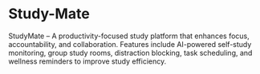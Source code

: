 # Study-Mate
StudyMate – A productivity-focused study platform that enhances focus, accountability, and collaboration. Features include AI-powered self-study monitoring, group study rooms, distraction blocking, task scheduling, and wellness reminders to improve study efficiency.
